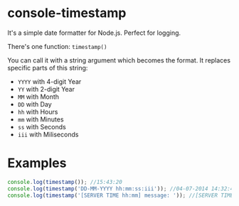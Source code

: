console-timestamp
=================

It's a simple date formatter for Node.js. Perfect for logging.

There's one function: ```timestamp()```

You can call it with a string argument which becomes the format. It replaces specific parts of this string:

* ```YYYY``` with  4-digit Year
* ```YY``` with 2-digit Year
* ```MM``` with Month
* ```DD``` with Day
* ```hh``` with Hours
* ```mm``` with Minutes
* ```ss``` with Seconds
* ```iii``` with Miliseconds

Examples
=================

```javascript
console.log(timestamp()); //15:43:20
console.log(timestamp('DD-MM-YYYY hh:mm:ss:iii')); //04-07-2014 14:32:45:891
console.log(timestamp('[SERVER TIME hh:mm] message: ')); //[SERVER TIME 14:23] message: 
```